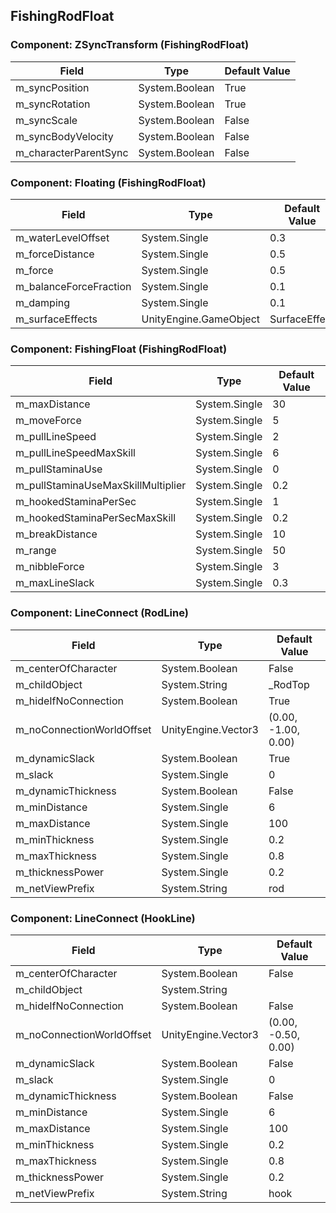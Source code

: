 ## FishingRodFloat

### Component: ZSyncTransform (FishingRodFloat)

|Field|Type|Default Value|
|---|---|---|
|m_syncPosition|System.Boolean|True|
|m_syncRotation|System.Boolean|True|
|m_syncScale|System.Boolean|False|
|m_syncBodyVelocity|System.Boolean|False|
|m_characterParentSync|System.Boolean|False|

### Component: Floating (FishingRodFloat)

|Field|Type|Default Value|
|---|---|---|
|m_waterLevelOffset|System.Single|0.3|
|m_forceDistance|System.Single|0.5|
|m_force|System.Single|0.5|
|m_balanceForceFraction|System.Single|0.1|
|m_damping|System.Single|0.1|
|m_surfaceEffects|UnityEngine.GameObject|SurfaceEffect|

### Component: FishingFloat (FishingRodFloat)

|Field|Type|Default Value|
|---|---|---|
|m_maxDistance|System.Single|30|
|m_moveForce|System.Single|5|
|m_pullLineSpeed|System.Single|2|
|m_pullLineSpeedMaxSkill|System.Single|6|
|m_pullStaminaUse|System.Single|0|
|m_pullStaminaUseMaxSkillMultiplier|System.Single|0.2|
|m_hookedStaminaPerSec|System.Single|1|
|m_hookedStaminaPerSecMaxSkill|System.Single|0.2|
|m_breakDistance|System.Single|10|
|m_range|System.Single|50|
|m_nibbleForce|System.Single|3|
|m_maxLineSlack|System.Single|0.3|

### Component: LineConnect (RodLine)

|Field|Type|Default Value|
|---|---|---|
|m_centerOfCharacter|System.Boolean|False|
|m_childObject|System.String|_RodTop|
|m_hideIfNoConnection|System.Boolean|True|
|m_noConnectionWorldOffset|UnityEngine.Vector3|(0.00, -1.00, 0.00)|
|m_dynamicSlack|System.Boolean|True|
|m_slack|System.Single|0|
|m_dynamicThickness|System.Boolean|False|
|m_minDistance|System.Single|6|
|m_maxDistance|System.Single|100|
|m_minThickness|System.Single|0.2|
|m_maxThickness|System.Single|0.8|
|m_thicknessPower|System.Single|0.2|
|m_netViewPrefix|System.String|rod|

### Component: LineConnect (HookLine)

|Field|Type|Default Value|
|---|---|---|
|m_centerOfCharacter|System.Boolean|False|
|m_childObject|System.String||
|m_hideIfNoConnection|System.Boolean|False|
|m_noConnectionWorldOffset|UnityEngine.Vector3|(0.00, -0.50, 0.00)|
|m_dynamicSlack|System.Boolean|False|
|m_slack|System.Single|0|
|m_dynamicThickness|System.Boolean|False|
|m_minDistance|System.Single|6|
|m_maxDistance|System.Single|100|
|m_minThickness|System.Single|0.2|
|m_maxThickness|System.Single|0.8|
|m_thicknessPower|System.Single|0.2|
|m_netViewPrefix|System.String|hook|

